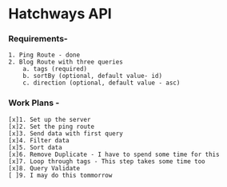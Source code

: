 # Hatchways API

### Requirements-

    1. Ping Route - done
    2. Blog Route with three queries
        a. tags (required)
        b. sortBy (optional, default value- id)
        c. direction (optional, default value - asc)

### Work Plans -

    [x]1. Set up the server
    [x]2. Set the ping route
    [x]3. Send data with first query
    [x]4. Filter data
    [x]5. Sort data
    [x]6. Remove Duplicate - I have to spend some time for this
    [x]7. Loop through tags - This step takes some time too
    [x]8. Query Validate
    [ ]9. I may do this tommorrow
